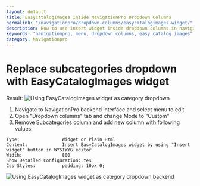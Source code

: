 ```yaml
---
layout: default
title: EasyCatalogImages inside NavigationPro Dropdown Columns
permalink: "/navigationpro/dropdown-columns/easycatalogimages-widget/"
description: How to use insert widget inside dropdown columns in navigationpro module
keywords: "nanigationpro, menu, dropdown columns, easy catalog images"
category: Navigationpro
---
```


# Replace subcategories dropdown with EasyCatalogImages widget

Result:
![Using EasyCatalogImages widget as category dropdown](https://i.cloudup.com/vqPNBjIY46-3000x3000.png)

1. Navigate to NavigationPro backend interface and select menu to edit
2. Open "Dropdown columns" tab and change Mode to "Custom"
3. Remove Subcategories column and add new column with following values:

```
Type:                Widget or Plain Html
Content:             Insert EasyCatalogImages widget by using "Insert widget" button in WYSIWYG editor
Width:               800
Show Detailed Configuration: Yes
Css Styles:          padding: 10px 0;
```

![Using EasyCatalogImages widget as category dropdown backend](https://i.cloudup.com/QQnTsLoiHC-3000x3000.png)
